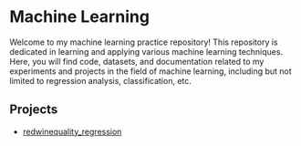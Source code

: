 # Machine Learning 

Welcome to my machine learning practice repository! This repository is dedicated in learning and applying various machine learning techniques. Here, you will find code, datasets, and documentation related to my experiments and projects in the field of machine learning, including but not limited to regression analysis, classification, etc.

## Projects
- [redwinequality_regression](https://github.com/elenachau/machine-learning/blob/main/redwinequality_regression.ipynb/)
